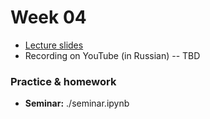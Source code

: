 # Week 04

* [Lecture slides](https://docs.google.com/presentation/d/1Fm84frcnO81BqdeUdEumz9TWVI9kWofnAkqI_5bzyLc/edit?usp=sharing)
* Recording on YouTube (in Russian) -- TBD

### Practice & homework

* __Seminar:__ ./seminar.ipynb
